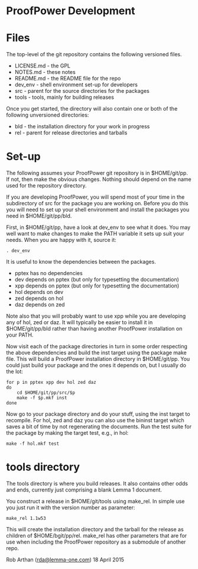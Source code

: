 ProofPower Development
======================

Files
=====

The  top-level of the git repository contains
the following versioned files.

- LICENSE.md - the GPL
- NOTES.md - these notes
- README.md - the README file for the repo
- dev_env - shell environment set-up for developers
- src - parent for the source directories for the packages
- tools - tools, mainly for building releases

Once you get started, the directory will also contain one or
both of the following unversioned directories:

- bld - the installation directory for your work in progress
- rel - parent for release directories and tarballs

Set-up
=====

The following assumes your ProofPower git repository is
in $HOME/git/pp. If not, then make the obvious changes.
Nothing should depend on the name used for the repository directory.

If you are developing ProofPower, you will spend most of your
time in the subdirectory of src for the package you are working
on. Before you do this you will need to set up your shell
environment and install the packages you need in $HOME/git/pp/bld.

First, in $HOME/git/pp, have a look at dev_env to see what it does.
You may well want to make changes to make the PATH variable
it sets up suit your needs. When you are happy with it, source it:

    . dev_env

It is useful to know the dependencies between the packages.

- pptex has no dependencies
- dev depends on pptex (but only for typesetting the documentation)
- xpp depends on pptex (but only for typesetting the documentation)
- hol depends on dev
- zed depends on hol
- daz depends on zed

Note also that you will probably want to use xpp while you are developing
any of hol, zed or daz. It will typically be easier to install it
in $HOME/git/pp/bld rather than having another ProofPower installation on
your PATH.

Now visit each of the package directories in turn in some order respecting the
above dependencies and build the inst target using the package make file. This
will build a ProofPower installation directory in $HOME/git/pp. You could just
build your package and the ones it depends on, but I usually do the lot:

    for p in pptex xpp dev hol zed daz
    do
        cd $HOME/git/pp/src/$p
        make -f $p.mkf inst
    done

Now go to your package directory and do your stuff, using the
inst target to recompile. For hol, zed and daz you can also
use the bininst target which saves a bit of time by not
regenerating the documents. Run the test suite for the package
by making the target test, e.g., in hol:

    make -f hol.mkf test

tools directory
======

The tools directory is where you build releases. It also contains
other odds and ends, currently just comprising a blank Lemma 1 document.

You construct a release in $HOME/git/tools using make_rel.
In simple use you just run it with the version number as parameter:

    make_rel 1.1w53

This will create the installation directory and the tarball for
the release as children of $HOME/bgit/pp/rel.
make_rel has other parameters that are for use when including
the ProofPower repository as a submodule of another repo.

Rob Arthan (rda@lemma-one.com) 18 April 2015
